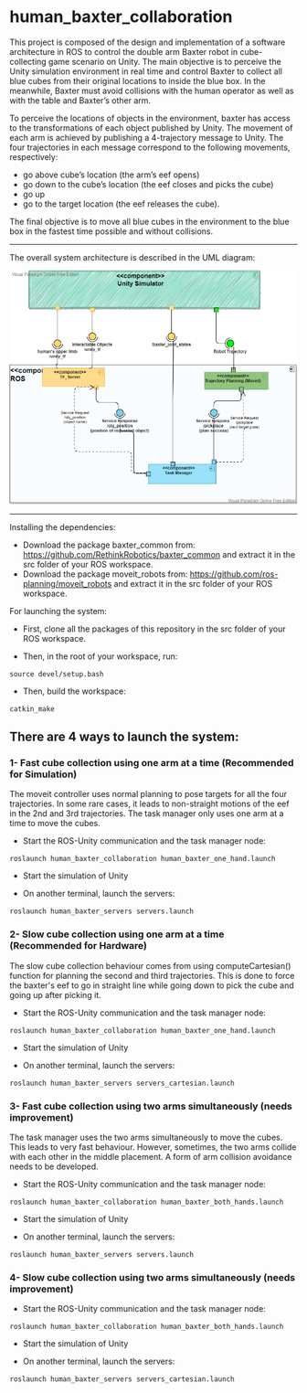 # human_baxter_collaboration

This project is composed of the design and implementation of a software architecture in ROS to control the double arm Baxter robot in cube-collecting game scenario on Unity. The main objective is to perceive the Unity simulation environment in real time and control Baxter to collect all blue cubes from their original locations to inside the blue box. In the meanwhile, Baxter must avoid collisions with the human operator as well as with the table and Baxter’s other arm. 

To perceive the locations of objects in the environment, baxter has access to the transformations of each object published by Unity. The movement of each arm is achieved by publishing a 4-trajectory message to Unity. The four trajectories in each message correspond to the following movements, respectively: 
- go above cube’s location (the arm’s eef opens)
- go down to the cube’s location (the eef closes and picks the cube)
- go up
- go to the target location (the eef releases the cube). 

The final objective is to move all blue cubes in the environment to the blue box in the fastest time possible and without collisions. 

----------------------------------------------------------------------------------------

The overall system architecture is described in the UML diagram:

![alt text](https://github.com/yaraalaa0/hrc_sofar/blob/main/HRC8_UML_FINAL.png?raw=true)

-----------------------------------------------------------------------------------------

Installing the dependencies:

- Download the package baxter_common from: https://github.com/RethinkRobotics/baxter_common and extract it in the src folder of your ROS workspace.
- Download the package moveit_robots from: https://github.com/ros-planning/moveit_robots and extract it in the src folder of your ROS workspace.

For launching the system:

- First, clone all the packages of this repository in the src folder of your ROS workspace.

- Then, in the root of your workspace, run:
~~~
source devel/setup.bash
~~~

- Then, build the workspace:
~~~
catkin_make
~~~

## There are 4 ways to launch the system:

### 1- Fast cube collection using one arm at a time (Recommended for Simulation)

The moveit controller uses normal planning to pose targets for all the four trajectories. In some rare cases, it leads to non-straight motions of the eef in the 2nd and 3rd trajectories. The task manager only uses one arm at a time to move the cubes.

- Start the ROS-Unity communication and the task manager node:

~~~
roslaunch human_baxter_collaboration human_baxter_one_hand.launch
~~~

- Start the simulation of Unity

- On another terminal, launch the servers:

~~~
roslaunch human_baxter_servers servers.launch
~~~

### 2- Slow cube collection using one arm at a time (Recommended for Hardware)

The slow cube collection behaviour comes from using computeCartesian() function for planning the second and third trajectories. This is done to force the baxter's eef to go in straight line while going down to pick the cube and going up after picking it. 

- Start the ROS-Unity communication and the task manager node:

~~~
roslaunch human_baxter_collaboration human_baxter_one_hand.launch
~~~

- Start the simulation of Unity

- On another terminal, launch the servers:

~~~
roslaunch human_baxter_servers servers_cartesian.launch
~~~

### 3- Fast cube collection using two arms simultaneously (needs improvement)

The task manager uses the two arms simultaneously to move the cubes. This leads to very fast behaviour. However, sometimes, the two arms collide with each other in the middle placement. A form of arm collision avoidance needs to be developed.

- Start the ROS-Unity communication and the task manager node:

~~~
roslaunch human_baxter_collaboration human_baxter_both_hands.launch
~~~

- Start the simulation of Unity

- On another terminal, launch the servers:

~~~
roslaunch human_baxter_servers servers.launch
~~~

### 4- Slow cube collection using two arms simultaneously (needs improvement)

- Start the ROS-Unity communication and the task manager node:
~~~
roslaunch human_baxter_collaboration human_baxter_both_hands.launch
~~~

- Start the simulation of Unity

- On another terminal, launch the servers: 
~~~
roslaunch human_baxter_servers servers_cartesian.launch
~~~
